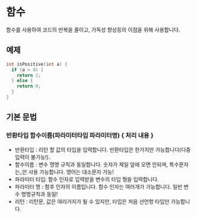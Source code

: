 함수
==========
함수를 사용하여 코드의 반복을 줄이고,
가독성 향상등의 이점을 위해 사용합니다.

예제
----------
``` c
int isPositive(int a) {
  if (a > 0) {
    return 1;
  } else {
    return 0;
  }
}
```

기본 문법
------------
### 반환타입 함수이름(파라미터타입 파라미터명) { 처리 내용 }
- 반환타입     : 리턴 할 값의 타입을 입력합니다. 반환타입은 한가지만 가능합니다(다중 입력이 불가능!).
- 함수이름     : 변수 명명 규칙과 동일합니다. 숫자가 제일 앞에 오면 안되며, 특수문자는_만 사용 가능합니다. 영어는 대소문자 가능!
- 파라미터 타입: 함수 인자로 입력받을 변수의 타입 형을 입력합니다.
- 파라미터 명  : 함후 인자의 이름입니다. 함수 인자는 여러개가 가능합니다. 일반 변수 명명규칙과 동일!
- 리턴         : 리턴문, 값은 여러가지가 될 수 있지만, 타입은 처음 선언항 타입만 가능합니다.